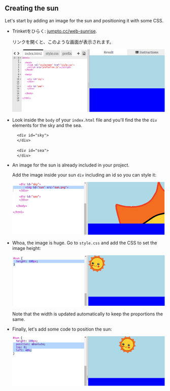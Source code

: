 ## Creating the sun

Let's start by adding an image for the sun and positioning it with some CSS.

+ Trinketをひらく: <a href="http://jumpto.cc/web-sunrise" target="_blank">jumpto.cc/web-sunrise</a>.
    
    リンクを開くと、このような画面が表示されます。
    
    ![スクリーンショット](images/sunrise-starter.png)

+ Look inside the `body` of your `index.html` file and you'll find the the `div` elements for the sky and the sea.
    
        <div id="sky">
        </div>
        
        <div id="sea">
        </div>
        

+ An image for the sun is already included in your project.
    
    Add the image inside your sun `div` including an id so you can style it:
    
    ![スクリーンショット](images/sunrise-sun-image.png)

+ Whoa, the image is huge. Go to `style.css` and add the CSS to set the image height:
    
    ![スクリーンショット](images/sunrise-sun-height.png)
    
    Note that the width is updated automatically to keep the proportions the same.

+ Finally, let's add some code to position the sun:
    
    ![スクリーンショット](images/sunrise-sun-position.png)